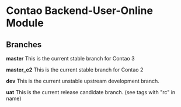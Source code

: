 Contao Backend-User-Online Module 
=================================

## Branches

**master** This is the current stable branch for Contao 3

**master_c2** This is the current stable branch for Contao 2

**dev** This is the current unstable upstream development branch.

**uat** This is the current release candidate branch. (see tags with "rc" in name)

